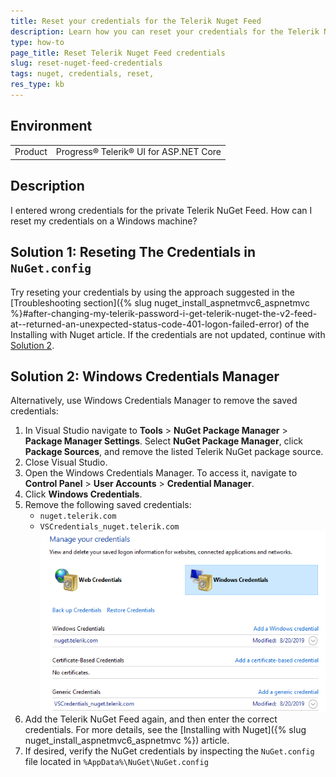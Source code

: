```yaml
---
title: Reset your credentials for the Telerik Nuget Feed
description: Learn how you can reset your credentials for the Telerik Nuget Feed
type: how-to
page_title: Reset Telerik Nuget Feed credentials
slug: reset-nuget-feed-credentials
tags: nuget, credentials, reset,
res_type: kb
---
```


## Environment

<table>
 <tr>
  <td>Product</td>
  <td>Progress® Telerik® UI for ASP.NET Core</td>
 </tr>
</table>

## Description

I entered wrong credentials for the private Telerik NuGet Feed. How can I reset my credentials on a Windows machine?

## Solution 1: Reseting The Credentials in `NuGet.config`

Try reseting your credentials by using the approach suggested in the [Troubleshooting section]({% slug nuget_install_aspnetmvc6_aspnetmvc %}#after-changing-my-telerik-password-i-get-telerik-nuget-the-v2-feed-at--returned-an-unexpected-status-code-401-logon-failed-error) of the Installing with Nuget article. If the credentials are not updated, continue with [Solution 2](#solution-2-windows-credentials-manager).

## Solution 2: Windows Credentials Manager

Alternatively, use Windows Credentials Manager to remove the saved credentials:

1. In Visual Studio navigate to **Tools** > **NuGet Package Manager** > **Package Manager Settings**. Select **NuGet Package Manager**, click **Package Sources**, and remove the listed Telerik NuGet package source.
1. Close Visual Studio.
1. Open the Windows Credentials Manager. To access it, navigate to **Control Panel** > **User Accounts** > **Credential Manager**.
1. Click **Windows Credentials**.
1. Remove the following saved credentials:
    * `nuget.telerik.com`
    * `VSCredentials_nuget.telerik.com`
![My Image](../knowledge-base/images/windows-credential-manager.png)
1. Add the Telerik NuGet Feed again, and then enter the correct credentials. For more details, see the [Installing with Nuget]({% slug nuget_install_aspnetmvc6_aspnetmvc %}) article.
1. If desired, verify the NuGet credentials by inspecting the `NuGet.config` file located in `%AppData%\NuGet\NuGet.config`
    
